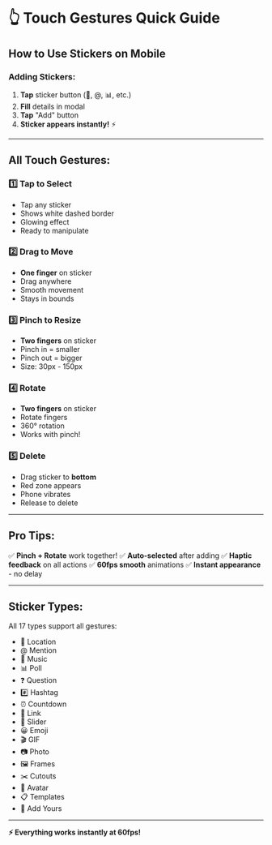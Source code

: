 # 👆 Touch Gestures Quick Guide

## How to Use Stickers on Mobile

### Adding Stickers:
1. **Tap** sticker button (📍, @, 📊, etc.)
2. **Fill** details in modal
3. **Tap** "Add" button
4. **Sticker appears instantly!** ⚡

---

## All Touch Gestures:

### 1️⃣ **Tap to Select**
- Tap any sticker
- Shows white dashed border
- Glowing effect
- Ready to manipulate

### 2️⃣ **Drag to Move**
- **One finger** on sticker
- Drag anywhere
- Smooth movement
- Stays in bounds

### 3️⃣ **Pinch to Resize**
- **Two fingers** on sticker
- Pinch in = smaller
- Pinch out = bigger
- Size: 30px - 150px

### 4️⃣ **Rotate**
- **Two fingers** on sticker
- Rotate fingers
- 360° rotation
- Works with pinch!

### 5️⃣ **Delete**
- Drag sticker to **bottom**
- Red zone appears
- Phone vibrates
- Release to delete

---

## Pro Tips:

✅ **Pinch + Rotate** work together!
✅ **Auto-selected** after adding
✅ **Haptic feedback** on all actions
✅ **60fps smooth** animations
✅ **Instant appearance** - no delay

---

## Sticker Types:

All 17 types support all gestures:
- 📍 Location
- @ Mention  
- 🎵 Music
- 📊 Poll
- ❓ Question
- #️⃣ Hashtag
- ⏰ Countdown
- 🔗 Link
- 🎨 Slider
- 😀 Emoji
- 🎬 GIF
- 📷 Photo
- 🖼️ Frames
- ✂️ Cutouts
- 👤 Avatar
- 📋 Templates
- 🎨 Add Yours

---

**⚡ Everything works instantly at 60fps!**
